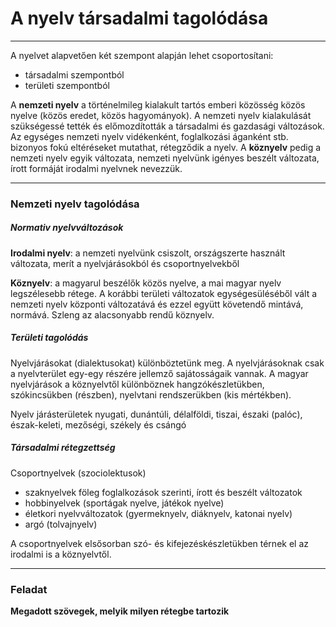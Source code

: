 # A nyelv társadalmi tagolódása
---
A nyelvet alapvetően két szempont alapján lehet csoportosítani: 
- társadalmi szempontból
- területi szempontból

A **nemzeti nyelv** a történelmileg kialakult tartós emberi közösség közös nyelve (közös eredet, közös hagyományok). A nemzeti nyelv kialakulását szükségessé tették és előmozdították a társadalmi és gazdasági változások. Az egységes nemzeti nyelv vidékenként, foglalkozási áganként stb. bizonyos fokú eltéréseket mutathat, rétegződik a nyelv. A **köznyelv** pedig a nemzeti nyelv egyik változata, nemzeti nyelvünk igényes beszélt változata, írott formáját irodalmi nyelvnek nevezzük.
***
### Nemzeti nyelv tagolódása
##### Normativ nyelvváltozások
**Irodalmi nyelv**: a nemzeti nyelvünk csiszolt, országszerte használt változata, merít a nyelvjárásokból és csoportnyelvekből

**Köznyelv**: a magyarul beszélők közös nyelve, a mai magyar nyelv legszélesebb rétege. A korábbi területi változatok egységesüléséből vált a nemzeti nyelv központi változatává és ezzel együtt követendő mintává, normává. Szleng az alacsonyabb rendű köznyelv.

##### Területi tagolódás
Nyelvjárásokat (dialektusokat) különböztetünk meg.
A nyelvjárásoknak csak a nyelvterület egy-egy részére jellemző sajátosságaik vannak. A magyar nyelvjárások a köznyelvtől különböznek hangzókészletükben, szókincsükben (részben), nyelvtani rendszerükben (kis mértékben). 

Nyelv járásterületek
nyugati, dunántúli, délalföldi, tiszai, északi (palóc), észak-keleti, mezőségi, székely és csángó 

##### Társadalmi rétegzettség
Csoportnyelvek (szociolektusok)
- szaknyelvek föleg foglalkozások szerinti, írott és beszélt változatok
- hobbinyelvek (sportágak nyelve, játékok nyelve)
- életkori nyelvváltozatok (gyermeknyelv, diáknyelv, katonai nyelv)
- argó (tolvajnyelv)

A csoportnyelvek elsősorban szó- és kifejezéskészletükben térnek el az irodalmi is a köznyelvtől.
***
### Feladat
**Megadott szövegek, melyik milyen rétegbe tartozik**